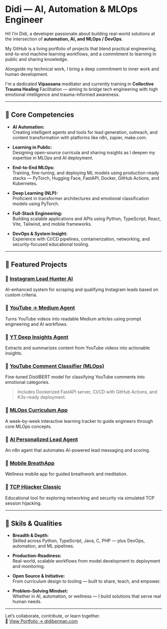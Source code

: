 # Didi — AI, Automation & MLOps Engineer

Hi! I’m Didi, a developer passionate about building real-world solutions at the intersection of **automation, AI, and MLOps / DevOps**. 

My GitHub is a living portfolio of projects that blend practical engineering, end-to-end machine learning workflows, and a commitment to learning in public and sharing knowledge.

Alongside my technical work, I bring a deep commitment to inner work and human development. 

I'm a dedicated **Vipassana** meditator and currently training in **Collective Trauma Healing** Facilitation — aiming to bridge tech engineering with high emotional intelligence and trauma-informed awareness.

---

## 🌟 Core Competencies

- **AI Automation:**  
  Creating intelligent agents and tools for lead generation, outreach, and content transformation with platforms like n8n, zapier, make.com.

- **Learning in Public:**  
  Designing open-source curricula and sharing insights as I deepen my expertise in MLOps and AI deployment.

- **End-to-End MLOps:**  
  Training, fine-tuning, and deploying ML models using production-ready stacks — PyTorch, Hugging Face, FastAPI, Docker, GitHub Actions, and Kubernetes.

- **Deep Learning (NLP):**  
  Proficient in transformer architectures and emotional classification models using PyTorch.

- **Full-Stack Engineering:**  
  Building scalable applications and APIs using Python, TypeScript, React, Vite, Tailwind, and mobile frameworks.

- **DevOps & System Insight:**  
  Experience with CI/CD pipelines, containerization, networking, and security-focused educational tooling.


---

## 🚀 Featured Projects

### 🔹 [Instagram Lead Hunter AI](https://github.com/didiberman/insta-lead-hunter-ai)  
AI-enhanced system for scraping and qualifying Instagram leads based on custom criteria.

### 🔹 [YouTube → Medium Agent](https://github.com/didiberman/youtube-medium-article-agent)  
Turns YouTube videos into readable Medium articles using prompt engineering and AI workflows.

### 🔹 [YT Deep Insights Agent](https://github.com/didiberman/yt-deep-insights-agent)  
Extracts and summarizes content from YouTube videos into actionable insights.

### 🔹 [YouTube Comment Classifier (MLOps)](https://github.com/didiberman/youtube-comment-classifier-mlops)  
Fine-tuned DistilBERT model for classifying YouTube comments into emotional categories.  
> Includes Dockerized FastAPI server, CI/CD with GitHub Actions, and K3s-ready deployment.

### 🔹 [MLOps Curriculum App](https://github.com/didiberman/mlops-curriculum-app)  
A week-by-week interactive learning tracker to guide engineers through core MLOps concepts.

### 🔹 [AI Personalized Lead Agent](https://github.com/didiberman/ai-personalized-lead-agent)  
An n8n agent that automates AI-powered lead messaging and scoring.

### 🔹 [Mobile BreathApp](https://github.com/didiberman/mobile-breathapp)  
Wellness mobile app for guided breathwork and meditation.

### 🔹 [TCP Hijacker Classic](https://github.com/didiberman/tcp-hijacker-classic)  
Educational tool for exploring networking and security via simulated TCP session hijacking.

---

## 🎯 Skils & Qualities

- **Breadth & Depth:**  
  Skilled across Python, TypeScript, Java, C, PHP — plus DevOps, automation, and ML pipelines.

- **Production-Readiness:**  
  Real-world, scalable workflows from model development to deployment and monitoring.

- **Open Source & Initiative:**  
  From curriculum design to tooling — built to share, teach, and empower.

- **Problem-Solving Mindset:**  
  Whether in AI, automation, or wellness — I build solutions that serve real human needs.

---

Let’s collaborate, contribute, or learn together.  
🔗 [View Portfolio → didiberman.com](https://didiberman.com)
